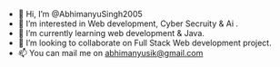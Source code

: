 - 👋 Hi, I’m @AbhimanyuSingh2005
- 👀 I’m interested in Web development, Cyber Secruity & Ai .
- 🌱 I’m currently learning web development & Java.
- 💞️ I’m looking to collaborate on Full Stack Web development project.
- 📫 You can mail me on abhimanyusik@gmail.com
